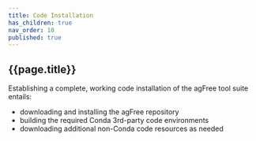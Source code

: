 ```yaml
---
title: Code Installation
has_children: true
nav_order: 10
published: true
---
```


## {{page.title}}

Establishing a complete, working code installation of the agFree tool suite entails:

- downloading and installing the agFree repository
- building the required Conda 3rd-party code environments
- downloading additional non-Conda code resources as needed
